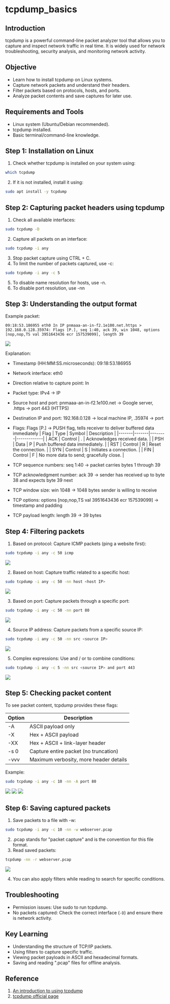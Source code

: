 # tcpdump_basics

## Introduction
tcpdump is a powerful command-line packet analyzer tool that allows you to capture and inspect network traffic in real time. It is widely used for network troubleshooting, security analysis, and monitoring network activity.  

## Objective
* Learn how to install tcpdump on Linux systems.
* Capture network packets and understand their headers.
* Filter packets based on protocols, hosts, and ports.
* Analyze packet contents and save captures for later use.

## Requirements and Tools
* Linux system (Ubuntu/Debian recommended).
* tcpdump installed.
* Basic terminal/command-line knowledge.

## Step 1: Installation on Linux
1. Check whether tcpdump is installed on your system using:
```bash
which tcpdump
```
2. If it is not installed, install it using:
```bash
sudo apt install -y tcpdump
```

## Step 2: Capturing packet headers using tcpdump
1. Check all available interfaces:
```bash
sudo tcpdump -D
```
2. Capture all packets on an interface:
```bash
sudo tcpdump -i any
```
3. Stop packet capture using CTRL + C.
4. To limit the number of packets captured, use -c:
```bash
sudo tcpdump -i any -c 5
```
5. To disable name resolution for hosts, use -n.
6. To disable port resolution, use -nn

## Step 3: Understanding the output format
Example packet:
```
09:18:53.186955 eth0 In IP pnmaaa-an-in-f2.1e100.net.https > 192.168.0.128.35974: Flags [P.], seq 1:40, ack 39, win 1048, options [nop,nop,TS val 3951643436 ecr 157539099], length 39
```

<img src='https://github.com/TanunM/tcpdump_basics/blob/main/gallery/packet_format.png'/>

Explanation:
* Timestamp (HH:MM:SS.microseconds): 09:18:53.186955
* Network interface: eth0
* Direction relative to capture point: In
* Packet type: IPv4 → IP
* Source host and port: pnmaaa-an-in-f2.1e100.net → Google server, .https → port 443 (HTTPS)
* Destination IP and port: 192.168.0.128 → local machine IP, .35974 → port
* Flags: Flags [P.] → PUSH flag, tells receiver to deliver buffered data immediately
| Flag	| Type | Symbol	| Description |
|-------|-------|--------|-------------|
| ACK	| Control	| .	| Acknowledges received data. |
| PSH	| Data	| P	| Push buffered data immediately. |
| RST	| Control	| R	| Reset the connection. |
| SYN	| Control	| S	| Initiates a connection. |
| FIN	| Control	| F	| No more data to send; gracefully close. |

* TCP sequence numbers: seq 1:40 → packet carries bytes 1 through 39
* TCP acknowledgment number: ack 39 → sender has received up to byte 38 and expects byte 39 next
* TCP window size: win 1048 → 1048 bytes sender is willing to receive
* TCP options: options [nop,nop,TS val 3951643436 ecr 157539099] → timestamp and padding
* TCP payload length: length 39 → 39 bytes

## Step 4: Filtering packets
1. Based on protocol: Capture ICMP packets (ping a website first):
```bash
sudo tcpdump -i any -c 50 icmp
```

<img src='https://github.com/TanunM/tcpdump_basics/blob/main/gallery/protocol.png'/>

2. Based on host: Capture traffic related to a specific host:
```bash
sudo tcpdump -i any -c 50 -nn host <host IP>
```

<img src='https://github.com/TanunM/tcpdump_basics/blob/main/gallery/host.png'/>

3. Based on port: Capture packets through a specific port:
```bash
sudo tcpdump -i any -c 50 -nn port 80
```

<img src='https://github.com/TanunM/tcpdump_basics/blob/main/gallery/port.png'/>

4. Source IP address: Capture packets from a specific source IP:
```bash
sudo tcpdump -i any -c 50 -nn src <source IP>
```

<img src='https://github.com/TanunM/tcpdump_basics/blob/main/gallery/source.png'/>

5. Complex expressions: Use and / or to combine conditions:
```bash
sudo tcpdump -i any -c 5 -nn src <source IP> and port 443
```

<img src='https://github.com/TanunM/tcpdump_basics/blob/main/gallery/complex.png'/>

## Step 5: Checking packet content
To see packet content, tcpdump provides these flags:

| Option | Description |
|--------|-------------|
| -A  | ASCII payload only |
| -X | Hex + ASCII payload |
| -XX | Hex + ASCII + link-layer header |
| -s 0 | Capture entire packet (no truncation) |
| -vvv | Maximum verbosity, more header details |

Example:
```bash
sudo tcpdump -i any -c 10 -nn -A port 80
```

<img src='https://github.com/TanunM/tcpdump_basics/blob/main/gallery/read%20packet%201.png'/>

<img src='https://github.com/TanunM/tcpdump_basics/blob/main/gallery/read%20packet%202.png'/>

<img src='https://github.com/TanunM/tcpdump_basics/blob/main/gallery/read%20packet%203.png'/>

## Step 6: Saving captured packets
1. Save packets to a file with -w:
```bash
sudo tcpdump -i any -c 10 -nn -w webserver.pcap
```
2. .pcap stands for "packet capture" and is the convention for this file format.
3. Read saved packets:
```bash
tcpdump -nn -r webserver.pcap
```


<img src='https://github.com/TanunM/tcpdump_basics/blob/main/gallery/write_read.png'/>

4. You can also apply filters while reading to search for specific conditions.

## Troubleshooting
* Permission issues: Use sudo to run tcpdump.
* No packets captured: Check the correct interface (`-D`) and ensure there is network activity.  

## Key Learning
* Understanding the structure of TCP/IP packets.
* Using filters to capture specific traffic.
* Viewing packet payloads in ASCII and hexadecimal formats.
* Saving and reading ".pcap" files for offline analysis.  

## Reference
1. [An introduction to using tcpdump](https://opensource.com/article/18/10/introduction-tcpdump)  
2. [tcpdump official page](https://www.tcpdump.org/manpages/tcpdump.1.html#lbAG)
